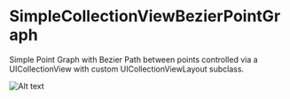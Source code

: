 SimpleCollectionViewBezierPointGraph
==============================

Simple Point Graph with Bezier Path between points controlled via a UICollectionView with custom UICollectionViewLayout subclass. 

![Alt text]()

